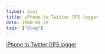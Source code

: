 ```yaml
---
layout: post
title: iPhone to Twitter GPS logger
date: 2008-02-22
tags: ["Blog"]
---
```


[iPhone to Twitter GPS logger](http://arstechnica.com/journals/apple.ars/2008/02/22/keep-an-eye-on-your-iphones-location-using-twitter)